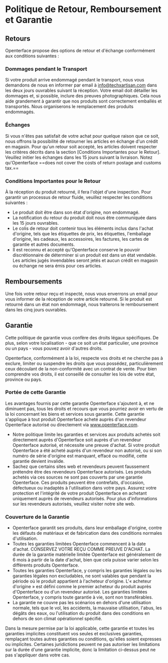 # Politique de Retour, Remboursement et Garantie

## Retours

Openterface propose des options de retour et d'échange conformément aux conditions suivantes :

### Dommages pendant le Transport

Si votre produit arrive endommagé pendant le transport, nous vous demandons de nous en informer par email à [info@techxartisan.com](mailto:info@techxartisan.com) dans les deux jours ouvrables suivant la réception. Votre email doit détailler les dommages et, si possible, inclure des preuves photographiques. Cela nous aide grandement à garantir que nos produits sont correctement emballés et transportés. Nous organiserons le remplacement des produits endommagés.

### Échanges

Si vous n'êtes pas satisfait de votre achat pour quelque raison que ce soit, nous offrons la possibilité de retourner les articles en échange d'un crédit en magasin. Pour qu'un retour soit accepté, les articles doivent respecter les critères décrits dans la section [Conditions Importantes pour le Retour]. Veuillez initier les échanges dans les 15 jours suivant la livraison. Notez qu'Openterface ==does not cover the costs of return postage and customs tax.==

### Conditions Importantes pour le Retour

À la réception du produit retourné, il fera l'objet d'une inspection. Pour garantir un processus de retour fluide, veuillez respecter les conditions suivantes :

- Le produit doit être dans son état d'origine, non endommagé.
- La notification du retour du produit doit nous être communiquée dans les 15 jours ouvrables.
- Le colis de retour doit contenir tous les éléments inclus dans l'achat d'origine, tels que les étiquettes de prix, les étiquettes, l'emballage d'origine, les cadeaux, les accessoires, les factures, les cartes de garantie et autres documents.
- Il est reconnu et accepté qu'Openterface conserve le pouvoir discrétionnaire de déterminer si un produit est dans un état vendable. Les articles jugés invendables seront jetés et aucun crédit en magasin ou échange ne sera émis pour ces articles.

## Remboursements

Une fois votre retour reçu et inspecté, nous vous enverrons un email pour vous informer de la réception de votre article retourné. Si le produit est retourné dans un état non endommagé, nous traiterons le remboursement dans les cinq jours ouvrables.

## Garantie

Cette politique de garantie vous confère des droits légaux spécifiques. De plus, selon votre localisation - que ce soit un état particulier, une province ou un pays - vous pouvez avoir d'autres droits.

Openterface, conformément à la loi, respecte vos droits et ne cherche pas à exclure, limiter ou suspendre les droits que vous possédez, particulièrement ceux découlant de la non-conformité avec un contrat de vente. Pour bien comprendre vos droits, il est conseillé de consulter les lois de votre état, province ou pays.

### Portée de cette Garantie

Les avantages fournis par cette garantie Openterface s'ajoutent à, et ne diminuent pas, tous les droits et recours que vous pourriez avoir en vertu de la loi concernant les biens et services sous garantie. Cette garantie s'applique à tout produit Openterface acheté auprès d'un revendeur Openterface autorisé ou directement via www.openterface.com.

- Notre politique limite les garanties et services aux produits achetés soit directement auprès d'Openterface soit auprès d'un revendeur Openterface autorisé, et nécessite une preuve d'achat. Si votre produit Openterface a été acheté auprès d'un revendeur non autorisé, ou si son numéro de série d'origine est manquant, effacé ou modifié, cette garantie devient invalide.
- Sachez que certains sites web et revendeurs peuvent faussement prétendre être des revendeurs Openterface autorisés. Les produits achetés via ces sources ne sont pas couverts par une garantie Openterface. Ces produits peuvent être contrefaits, d'occasion, défectueux ou inadaptés à l'utilisation dans votre pays. Assurez votre protection et l'intégrité de votre produit Openterface en achetant uniquement auprès de revendeurs autorisés. Pour plus d'informations sur les revendeurs autorisés, veuillez visiter notre site web.

### Couverture de la Garantie

- Openterface garantit ses produits, dans leur emballage d'origine, contre les défauts de matériaux et de fabrication dans des conditions normales d'utilisation.
- Toutes les garanties limitées Openterface commencent à la date d'achat. CONSERVEZ VOTRE REÇU COMME PREUVE D'ACHAT. La durée de la garantie matérielle limitée Openterface est généralement de 6 mois à partir de la date d'achat, bien que cela puisse varier selon les différents produits Openterface.
- Toutes les garanties Openterface, y compris les garanties légales ou les garanties légales non excludables, ne sont valables que pendant la période où le produit appartient à l'acheteur d'origine. L'« acheteur d'origine » est défini comme le premier acheteur du produit auprès d'Openterface ou d'un revendeur autorisé. Les garanties limitées Openterface, y compris toute garantie à vie, sont non transférables.
- La garantie ne couvre pas les scénarios en dehors d'une utilisation normale, tels que le vol, les accidents, la mauvaise utilisation, l'abus, les dégâts des eaux, ou l'utilisation du produit dans des conditions en dehors de son climat opérationnel spécifié.

Dans la mesure permise par la loi applicable, cette garantie et toutes les garanties implicites constituent vos seules et exclusives garanties, remplaçant toutes autres garanties ou conditions, qu'elles soient expresses ou implicites. Certaines juridictions peuvent ne pas autoriser les limitations sur la durée d'une garantie implicite, donc la limitation ci-dessus peut ne pas s'appliquer dans votre cas.